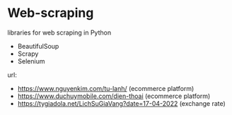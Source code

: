 # Web-scraping
libraries for web scraping in Python

- BeautifulSoup
- Scrapy
- Selenium

url:
- https://www.nguyenkim.com/tu-lanh/ (ecommerce platform)
- https://www.duchuymobile.com/dien-thoai (ecommerce platform)
- https://tygiadola.net/LichSuGiaVang?date=17-04-2022 (exchange rate)

